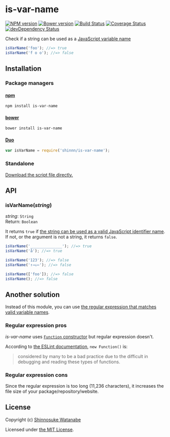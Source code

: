 # is-var-name

[![NPM version](https://img.shields.io/npm/v/is-var-name.svg?style=flat)](https://www.npmjs.com/package/is-var-name)
[![Bower version](https://img.shields.io/bower/v/is-var-name.svg?style=flat)](https://github.com/shinnn/is-var-name/releases)
[![Build Status](https://travis-ci.org/shinnn/is-var-name.svg?branch=master)](https://travis-ci.org/shinnn/is-var-name)
[![Coverage Status](https://img.shields.io/coveralls/shinnn/is-var-name.svg?style=flat)](https://coveralls.io/r/shinnn/is-var-name)
[![devDependency Status](https://david-dm.org/shinnn/is-var-name/dev-status.svg)](https://david-dm.org/shinnn/is-var-name#info=devDependencies)

Check if a string can be used as a [JavaScript variable name](http://es5.github.io/x7.html#x7.6)

```javascript
isVarName('foo'); //=> true
isVarName('f o o'); //=> false
```

## Installation

### Package managers

#### [npm](https://www.npmjs.com/)

```sh
npm install is-var-name
```

#### [bower](http://bower.io/)

```sh
bower install is-var-name
```

#### [Duo](http://duojs.org/)

```javascript
var isVarName = require('shinnn/is-var-name');
```

### Standalone

[Download the script file directly.](https://raw.githubusercontent.com/shinnn/is-var-name/master/is-var-name.js)

## API

### isVarName(*string*)

*string*: `String`  
Return: `Boolean`

It returns `true` if [the string can be used as a valid JavaScript identifier name](https://mathiasbynens.be/notes/javascript-identifiers). If not, or the argument is not a string, it returns `false`.

```javascript
isVarName('______________'); //=> true
isVarName('å'); //=> true

isVarName('123'); //=> false
isVarName('↑→↓←'); //=> false

isVarName(['foo']); //=> false
isVarName(); //=> false
```

## Another solution

Instead of this module, you can use [the regular expression that matches valid variable names](http://stackoverflow.com/questions/1661197/valid-characters-for-javascript-variable-names/9337047#9337047).

### Regular expression pros

*is-var-name* uses [`Function` constructor](https://developer.mozilla.org/docs/Web/JavaScript/Reference/Global_Objects/Function) but regular expression doesn't.

According to [the ESLint documentation](http://eslint.org/docs/rules/no-new-func.html), `new Function()` is:

> considered by many to be a bad practice due to the difficult in debugging and reading these types of functions.

### Regular expression cons

Since the regular expression is too long (11,236 characters), it increases the file size of your package/repository/website.

## License

Copyright (c) [Shinnosuke Watanabe](https://github.com/shinnn)

Licensed under [the MIT License](./LICENSE).
